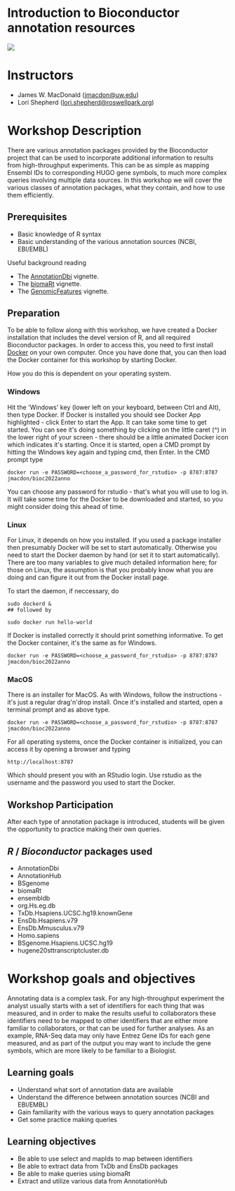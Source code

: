 # Introduction to Bioconductor annotation resources
![](https://github.com/jmacdon/Bioc2022Anno/workflows/.github/workflows/basic_checks.yaml/badge.svg)
# Instructors

* James W. MacDonald (jmacdon@uw.edu)
* Lori Shepherd (lori.shepherd@roswellpark.org)

# Workshop Description

There are various annotation packages provided by the Bioconductor
project that can be used to incorporate additional information to
results from high-throughput experiments. This can be as simple as
mapping Ensembl IDs to corresponding HUGO gene symbols, to much more
complex queries involving multiple data sources. In this workshop we
will cover the various classes of annotation packages, what they
contain, and how to use them efficiently. 

## Prerequisites

* Basic knowledge of R syntax
* Basic understanding of the various annotation sources (NCBI, EBI/EMBL)

Useful background reading

* The
  [AnnotationDbi](https://www.bioconductor.org/packages/release/bioc/vignettes/AnnotationDbi/inst/doc/IntroToAnnotationPackages.pdf)
  vignette.
* The
  [biomaRt](https://www.bioconductor.org/packages/release/bioc/vignettes/biomaRt/inst/doc/biomaRt.html)
  vignette.
* The
  [GenomicFeatures](https://www.bioconductor.org/packages/release/bioc/vignettes/GenomicFeatures/inst/doc/GenomicFeatures.pdf)
  vignette.

## Preparation

To be able to follow along with this workshop, we have created a
Docker installation that includes the devel version of R, and all
required Bioconductor packages. In order to access this, you need to
first install [Docker](https://docs.docker.com/engine/install/) on
your own computer. Once you have done that, you can then load the
Docker container for this workshop by starting Docker.

How you do this is dependent on your operating system.

### Windows

Hit the 'Windows' key (lower left on your keyboard, between Ctrl and
Alt), then type Docker. If Docker is installed you should see Docker
App highlighted - click Enter to start the App. It can take some time
to get started. You can see it's doing something by clicking on the
little caret (^) in the lower right of your screen - there should be a
little animated Docker icon which indicates it's starting. Once it is
started, open a CMD prompt by hitting the Windows key again and typing
cmd, then Enter. In the CMD prompt type

```
docker run -e PASSWORD=<choose_a_password_for_rstudio> -p 8787:8787 jmacdon/bioc2022anno
```

You can choose any password for rstudio - that's what you will use to
log in. It will take some time for the Docker to be downloaded and
started, so you might consider doing this ahead of time.

### Linux

For Linux, it depends on how you installed. If you used a package
installer then presumably Docker will be set to start
automatically. Otherwise you need to start the Docker daemon by hand
(or set it to start automatically). There are too many variables to
give much detailed information here; for those on Linux, the
assumption is that you probably know what you are doing and can figure
it out from the Docker install page.

To start the daemon, if neccessary, do

```
sudo dockerd &
## followed by 

sudo docker run hello-world

```

If Docker is installed correctly it should print something
informative. To get the Docker container, it's the same as for
Windows.

```
docker run -e PASSWORD=<choose_a_password_for_rstudio> -p 8787:8787 jmacdon/bioc2022anno
```

### MacOS

There is an installer for MacOS. As with Windows, follow the
instructions - it's just a regular drag'n'drop install. Once it's
installed and started, open a terminal prompt and as above type.

```
docker run -e PASSWORD=<choose_a_password_for_rstudio> -p 8787:8787 jmacdon/bioc2022anno
```

For all operating systems, once the Docker container is initialized,
you can access it by opening a browser and typing

```
http://localhost:8787
```

Which should present you with an RStudio login. Use rstudio as the
username and the password you used to start the Docker.


## Workshop Participation

After each type of annotation package is introduced, students will be
given the opportunity to practice making their own queries. 

## _R_ / _Bioconductor_ packages used

* AnnotationDbi
* AnnotationHub
* BSgenome
* biomaRt
* ensembldb
* org.Hs.eg.db
* TxDb.Hsapiens.UCSC.hg19.knownGene
* EnsDb.Hsapiens.v79
* EnsDb.Mmusculus.v79
* Homo.sapiens 
* BSgenome.Hsapiens.UCSC.hg19
* hugene20sttranscriptcluster.db


# Workshop goals and objectives

Annotating data is a complex task. For any high-throughput experiment
the analyst usually starts with a set of identifiers for each thing
that was measured, and in order to make the results useful to
collaborators these identifiers need to be mapped to other identifiers
that are either more familiar to collaborators, or that can be used
for further analyses. As an example, RNA-Seq data may only have Entrez
Gene IDs for each gene measured, and as part of the output you may
want to include the gene symbols, which are more likely to be familiar
to a Biologist.

## Learning goals

* Understand what sort of annotation data are available
* Understand the difference between annotation sources (NCBI and EBI/EMBL)
* Gain familiarity with the various ways to query annotation packages
* Get some practice making queries

## Learning objectives

* Be able to use select and mapIds to map between identifiers
* Be able to extract data from TxDb and EnsDb packages
* Be able to make queries using biomaRt
* Extract and utilize various data from AnnotationHub

